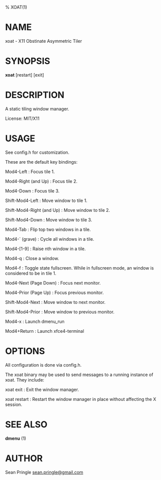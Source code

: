 % XOAT(1)

# NAME

xoat \- X11 Obstinate Asymmetric Tiler

# SYNOPSIS

**xoat** [restart] [exit]

# DESCRIPTION

A static tiling window manager.

License: MIT/X11

# USAGE

See config.h for customization.

These are the default key bindings:

Mod4-Left
:	Focus tile 1.

Mod4-Right  (and Up)
:	Focus tile 2.

Mod4-Down
:	Focus tile 3.

Shift-Mod4-Left
:	Move window to tile 1.

Shift-Mod4-Right  (and Up)
:	Move window to tile 2.

Shift-Mod4-Down
:	Move window to tile 3.

Mod4-Tab
:	Flip top two windows in a tile.

Mod4-` (grave)
:	Cycle all windows in a tile.

Mod4-[1-9]
:	Raise nth window in a tile.

Mod4-q
:	Close a window.

Mod4-f
:	Toggle state fullscreen. While in fullscreen mode, an window is considered to be in tile 1.

Mod4-Next  (Page Down)
:	Focus next monitor.

Mod4-Prior  (Page Up)
:	Focus previous monitor.

Shift-Mod4-Next
:	Move window to next monitor.

Shift-Mod4-Prior
:	Move window to previous monitor.

Mod4-x
:	Launch dmenu_run

Mod4+Return
:	Launch xfce4-terminal

# OPTIONS

All configuration is done via config.h.

The xoat binary may be used to send messages to a running instance of xoat. They include:

xoat exit
:	Exit the window manager.

xoat restart
:	Restart the window manager in place without affecting the X session.

# SEE ALSO

**dmenu** (1)

# AUTHOR

Sean Pringle <sean.pringle@gmail.com>
